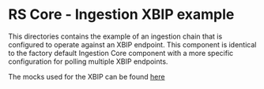 # RS Core - Ingestion XBIP example

This directories contains the example of an ingestion chain that is configured to operate against an XBIP endpoint. This component is identical to the factory default Ingestion Core component with a more specific configuration for polling multiple XBIP endpoints.

The mocks used for the XBIP can be found [here](https://github.com/COPRS/production-common/tree/develop/rs-testing)